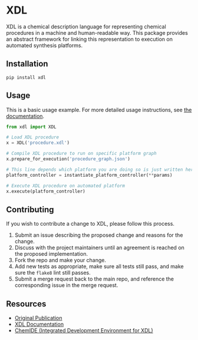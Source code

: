 # XDL

XDL is a chemical description language for representing chemical procedures in a machine and human-readable way. This package provides an abstract framework for linking this representation to execution on automated synthesis platforms.

## Installation

```
pip install xdl
```

## Usage

This is a basic usage example. For more detailed usage instructions, see [the documentation](https://croningroup.gitlab.io/chemputer/xdl).

```python
from xdl import XDL

# Load XDL procedure
x = XDL('procedure.xdl')

# Compile XDL procedure to run on specific platform graph
x.prepare_for_execution('procedure_graph.json')

# This line depends which platform you are doing so is just written here as pseudocode.
platform_controller = instantiate_platform_controller(**params)

# Execute XDL procedure on automated platform
x.execute(platform_controller)
```

## Contributing

If you wish to contribute a change to XDL, please follow this process.

1. Submit an issue describing the proposed change and reasons for the change.
2. Discuss with the project maintainers until an agreement is reached on the proposed implementation.
3. Fork the repo and make your change.
4. Add new tests as appropriate, make sure all tests still pass, and make sure the `flake8` lint still passes.
5. Submit a merge request back to the main repo, and reference the corresponding issue in the merge request.

## Resources

- [Original Publication](https://doi.org/10.1126/science.abc2986)
- [XDL Documentation](https://croningroup.gitlab.io/chemputer/xdl)
- [ChemIDE (Integrated Development Environment for XDL)](https://croningroup.gitlab.io/chemputer/xdlapp)
